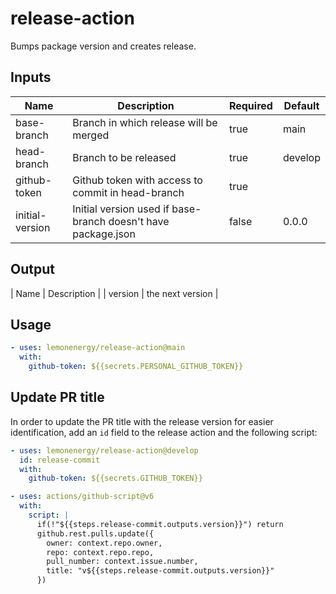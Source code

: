 # release-action

Bumps package version and creates release.

## Inputs

| Name           | Description                                                   | Required | Default |
| -------------- | ------------------------------------------------------------- | -------- | ------- |
| base-branch    | Branch in which release will be merged                        | true     | main    |
| head-branch    | Branch to be released                                         | true     | develop |
| github-token   | Github token with access to commit in head-branch             | true     |         |
| initial-version | Initial version used if base-branch doesn't have package.json | false    | 0.0.0   |

## Output

| Name | Description |
| version | the next version |

## Usage

```yml
- uses: lemonenergy/release-action@main
  with:
    github-token: ${{secrets.PERSONAL_GITHUB_TOKEN}}
```

## Update PR title

In order to update the PR title with the release version for easier identification, add an `id` field to the release action and the following script:

```yml
- uses: lemonenergy/release-action@develop
  id: release-commit
  with:
    github-token: ${{secrets.GITHUB_TOKEN}}

- uses: actions/github-script@v6
  with:
    script: |
      if(!"${{steps.release-commit.outputs.version}}") return
      github.rest.pulls.update({
        owner: context.repo.owner,
        repo: context.repo.repo,
        pull_number: context.issue.number,
        title: "v${{steps.release-commit.outputs.version}}"
      })
```
